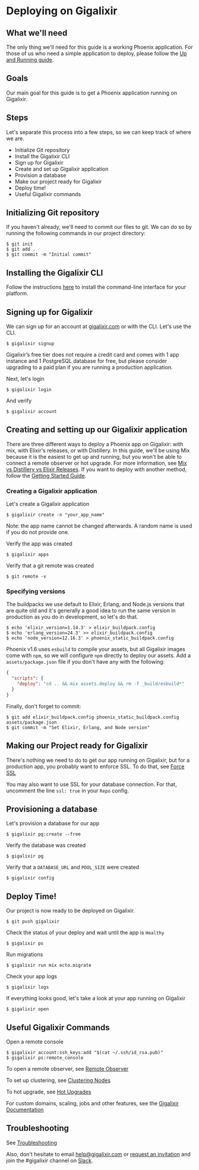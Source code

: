 # Deploying on Gigalixir

## What we'll need

The only thing we'll need for this guide is a working Phoenix application. For those of us who need a simple application to deploy, please follow the [Up and Running guide](https://hexdocs.pm/phoenix/up_and_running.html).

## Goals

Our main goal for this guide is to get a Phoenix application running on Gigalixir.

## Steps

Let's separate this process into a few steps, so we can keep track of where we are.

- Initialize Git repository
- Install the Gigalixir CLI
- Sign up for Gigalixir
- Create and set up Gigalixir application
- Provision a database
- Make our project ready for Gigalixir
- Deploy time!
- Useful Gigalixir commands

## Initializing Git repository

If you haven't already, we'll need to commit our files to git. We can do so by running the following commands in our project directory:

```console
$ git init
$ git add .
$ git commit -m "Initial commit"
```

## Installing the Gigalixir CLI

Follow the instructions [here](https://gigalixir.readthedocs.io/en/latest/getting-started-guide.html#install-the-command-line-interface) to install the command-line interface for your platform.

## Signing up for Gigalixir

We can sign up for an account at [gigalixir.com](https://www.gigalixir.com) or with the CLI. Let's use the CLI.

```console
$ gigalixir signup
```

Gigalixir’s free tier does not require a credit card and comes with 1 app instance and 1 PostgreSQL database for free, but please consider upgrading to a paid plan if you are running a production application.

Next, let's login

```console
$ gigalixir login
```

And verify

```console
$ gigalixir account
```

## Creating and setting up our Gigalixir application

There are three different ways to deploy a Phoenix app on Gigalixir: with mix, with Elixir's releases, or with Distillery. In this guide, we'll be using Mix because it is the easiest to get up and running, but you won't be able to connect a remote observer or hot upgrade. For more information, see [Mix vs Distillery vs Elixir Releases](https://gigalixir.readthedocs.io/en/latest/modify-app/index.html#mix-vs-distillery-vs-elixir-releases). If you want to deploy with another method, follow the [Getting Started Guide](https://gigalixir.readthedocs.io/en/latest/getting-started-guide.html).

### Creating a Gigalixir application

Let's create a Gigalixir application

```console
$ gigalixir create -n "your_app_name"
```

Note: the app name cannot be changed afterwards. A random name is used if you do not provide one.

Verify the app was created

```console
$ gigalixir apps
```

Verify that a git remote was created 

```console
$ git remote -v
```

### Specifying versions

The buildpacks we use default to Elixir, Erlang, and Node.js versions that are quite old and it's generally a good idea to run the same version in production as you do in development, so let's do that.

```console
$ echo 'elixir_version=1.14.3' > elixir_buildpack.config
$ echo 'erlang_version=24.3' >> elixir_buildpack.config
$ echo 'node_version=12.16.3' > phoenix_static_buildpack.config
```

Phoenix v1.6 uses `esbuild` to compile your assets, but all Gigalixir images come with `npm`, so we will configure `npm` directly to deploy our assets. Add a `assets/package.json` file if you don't have any with the following:

```json
{
  "scripts": {
    "deploy": "cd .. && mix assets.deploy && rm -f _build/esbuild*"
  }
}
```

Finally, don't forget to commit:

```console
$ git add elixir_buildpack.config phoenix_static_buildpack.config assets/package.json
$ git commit -m "Set Elixir, Erlang, and Node version"
```

## Making our Project ready for Gigalixir

There's nothing we need to do to get our app running on Gigalixir, but for a production app, you probably want to enforce SSL. To do that, see [Force SSL](https://hexdocs.pm/phoenix/using_ssl.html#force-ssl)

You may also want to use SSL for your database connection. For that, uncomment the line `ssl: true` in your `Repo` config.

## Provisioning a database

Let's provision a database for our app

```console
$ gigalixir pg:create --free
```

Verify the database was created

```console
$ gigalixir pg
```

Verify that a `DATABASE_URL` and `POOL_SIZE` were created

```console
$ gigalixir config
```

## Deploy Time!

Our project is now ready to be deployed on Gigalixir.

```console
$ git push gigalixir
```

Check the status of your deploy and wait until the app is `Healthy`

```console
$ gigalixir ps
```

Run migrations

```console
$ gigalixir run mix ecto.migrate
```

Check your app logs

```console
$ gigalixir logs
```

If everything looks good, let's take a look at your app running on Gigalixir

```console
$ gigalixir open
```

## Useful Gigalixir Commands

Open a remote console

```console
$ gigalixir account:ssh_keys:add "$(cat ~/.ssh/id_rsa.pub)"
$ gigalixir ps:remote_console
```

To open a remote observer, see [Remote Observer](https://gigalixir.readthedocs.io/en/latest/runtime.html#how-to-launch-a-remote-observer)

To set up clustering, see [Clustering Nodes](https://gigalixir.readthedocs.io/en/latest/cluster.html)

To hot upgrade, see [Hot Upgrades](https://gigalixir.readthedocs.io/en/latest/deploy.html#how-to-hot-upgrade-an-app)

For custom domains, scaling, jobs and other features, see the [Gigalixir Documentation](https://gigalixir.readthedocs.io/)

## Troubleshooting

See [Troubleshooting](https://gigalixir.readthedocs.io/en/latest/troubleshooting.html)

Also, don't hesitate to email [help@gigalixir.com](mailto:help@gigalixir.com) or [request an invitation](https://elixir-lang.slack.com/join/shared_invite/zt-1f13hz7mb-N4KGjF523ONLCcHfb8jYgA#/shared-invite/email) and join the #gigalixir channel on [Slack](https://elixir-lang.slack.com).

